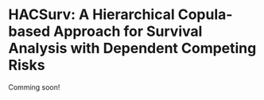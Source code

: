 # HACSurv: A Hierarchical Copula-based Approach for Survival Analysis with Dependent Competing Risks
Comming soon!
